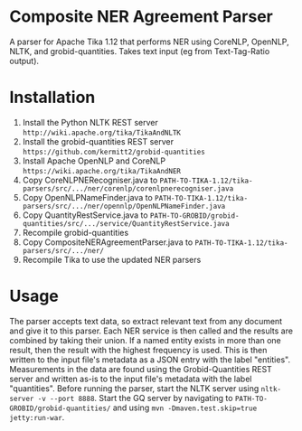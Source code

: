 # Composite NER Agreement Parser
A parser for Apache Tika 1.12 that performs NER using CoreNLP, OpenNLP, NLTK, and grobid-quantities. Takes text input (eg from Text-Tag-Ratio output). 

# Installation
1. Install the Python NLTK REST server ```http://wiki.apache.org/tika/TikaAndNLTK```
2. Install the grobid-quantities REST server ```https://github.com/kermitt2/grobid-quantities```
3. Install Apache OpenNLP and CoreNLP 	```https://wiki.apache.org/tika/TikaAndNER```
4. Copy CoreNLPNERecogniser.java to ```PATH-TO-TIKA-1.12/tika-parsers/src/.../ner/corenlp/corenlpnerecogniser.java```
5. Copy OpenNLPNameFinder.java to ```PATH-TO-TIKA-1.12/tika-parsers/src/.../ner/opennlp/OpenNLPNameFinder.java```
6. Copy QuantityRestService.java to ```PATH-TO-GROBID/grobid-quantities/src/.../service/QuantityRestService.java```
7. Recompile grobid-quantities
8. Copy CompositeNERAgreementParser.java to ```PATH-TO-TIKA-1.12/tika-parsers/src/.../ner/```
9. Recompile Tika to use the updated NER parsers

# Usage
The parser accepts text data, so extract relevant text from any document and give it to this parser. Each NER service is then called and the results are combined by taking their union. If a named entity exists in more than one result, then the result with the highest frequency is used. This is then written to the input file's metadata as a JSON entry with the label "entities". Measurements in the data are found using the Grobid-Quantities REST server and written as-is to the input file's metadata with the label "quantities". Before running the parser, start the NLTK server using ```nltk-server -v --port 8888```. Start the GQ server by navigating to ```PATH-TO-GROBID/grobid-quantities/``` and using ```mvn -Dmaven.test.skip=true jetty:run-war```. 